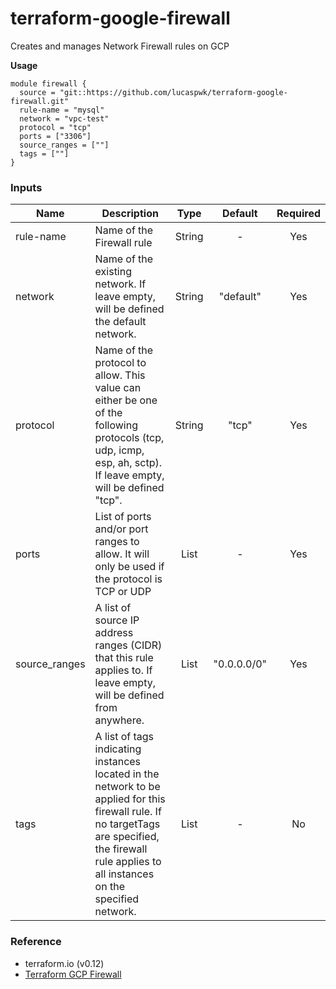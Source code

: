 # terraform-google-firewall

Creates and manages Network Firewall rules on GCP

**Usage**

```hcl
module firewall {
  source = "git::https://github.com/lucaspwk/terraform-google-firewall.git"
  rule-name = "mysql"
  network = "vpc-test"
  protocol = "tcp"
  ports = ["3306"]
  source_ranges = [""]
  tags = [""]
}
```

### Inputs
| Name | Description | Type | Default | Required |
|----------|-------------|:-----:|:-------:|:-------:|
|rule-name|Name of the Firewall rule|String| - |Yes|
|network|Name of the existing network. If leave empty, will be defined the default network. |String| "default" |Yes|
|protocol|Name of the protocol to allow. This value can either be one of the following protocols (tcp, udp, icmp, esp, ah, sctp). If leave empty, will be defined "tcp".|String| "tcp" |Yes|
|ports|List of ports and/or port ranges to allow. It will only be used if the protocol is TCP or UDP|List| - |Yes|
|source_ranges|A list of source IP address ranges (CIDR) that this rule applies to. If leave empty, will be defined from anywhere.|List| "0.0.0.0/0" |Yes|
|tags|A list of tags indicating instances located in the network to be applied for this firewall rule. If no targetTags are specified, the firewall rule applies to all instances on the specified network.|List| - |No|


### Reference

- terraform.io (v0.12)
- [Terraform GCP Firewall](https://www.terraform.io/docs/providers/google/r/compute_firewall.html)


